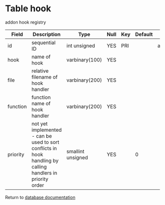 Table hook
===========
addon hook registry

| Field | Description | Type | Null | Key | Default | Extra |
| ----- | ----------- | ---- | ---- | --- | ------- | ----- |
| id | sequential ID | int unsigned | YES | PRI |  | auto_increment |    
| hook | name of hook | varbinary(100) | YES |  |  |  |    
| file | relative filename of hook handler | varbinary(200) | YES |  |  |  |    
| function | function name of hook handler | varbinary(200) | YES |  |  |  |    
| priority | not yet implemented - can be used to sort conflicts in hook handling by calling handlers in priority order | smallint unsigned | YES |  | 0 |  |    

Return to [database documentation](help/database)
